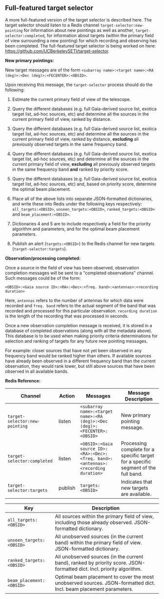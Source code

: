 ## Full-featured target selector  

A more full-featured version of the target selector is described here. 
The target selector should listen to a Redis channel `target-selector:new-pointing`
for information about new pointings as well as another, `target-selector:completed`,
for information about targets (within the primary field of view surrounding a new pointing)
for which recording and observing has been completed. The full-featured target selector 
is being worked on here: https://github.com/UCBerkeleySETI/target-selector.  
  
**New primary pointings:**  
  
New target messages are of the form 
`<subarray name>:<target name>:<RA (deg)>:<Dec (deg)>:<FECENTER>:<OBSID>`.  

Upon receiving this message, the `target-selector` process should do the 
following:  

1. Estimate the current primary field of view of the telescope.  

2. Query the different databases (e.g. full Gaia-derived source list, exotica 
target list, ad-hoc sources, etc) and determine all the sources in the current
 primary field of view, ranked by distance.  

3. Query the different databases (e.g. full Gaia-derived source list, exotica 
target list, ad-hoc sources, etc) and determine all the sources in the current
 primary field of view, ranked by distance, **excluding** all previously 
observed targets in the same frequency band.  

4. Query the different databases (e.g. full Gaia-derived source list, exotica 
target list, ad-hoc sources, etc) and determine all the sources in the current
 primary field of view, **excluding** all previously observed targets in the 
same frequency band **and** ranked by priority score.  

5. Query the different databases (e.g. full Gaia-derived source list, exotica 
target list, ad-hoc sources, etc) and, based on priority score, determine the 
optimal beam placement.  

6. Place all of the above lists into separate JSON-formatted dictionaries, and write 
these into Redis under the following keys respectively: `all_targets:<OBSID>`, 
`unseen_targets:<OBSID>`, `ranked_targets:<OBSID>` and `beam_placement:<OBSID>`.

7. Dictionaries 4 and 5 are to include respectively a field for the priority algorithm and 
parameters, and for the optimal beam placement parameters. 

8. Publish an alert (`targets:<OBSID>`) to the Redis channel for new targets 
(`target-selector:targets`). 
  
**Observation/processing completed:**   
  
Once a source in the field of view has been observed, observation completion 
messages will be sent to a "completed observations" channel. Such messages 
could be of the form:  
  
`<OBSID>:<Gaia source ID>:<RA>:<Dec>:<freq. band>:<antennas>:<recording duration>`   
  
Here, `antennas` refers to the number of antennas for which data were recorded
and `freq. band` refers to the actual segment of the band that was recorded 
and processed for this particular observation. `recording duration` is the 
length of the recording that was processed in seconds.  

Once a new observation completion message is received, it is stored in a 
database of completed observations (along with all the metadata above). This
database is to be used when making priority criteria determinations for 
selection and ranking of targets for any future new pointing messages. 
  
For example: closer sources that have not yet been observed in any frequency 
band would be ranked higher than others. If available sources have already 
been observed in a different frequency band than the current observation,
they would rank lower, but still above sources that have been observed in all 
available bands. 

**Redis Reference:**  

|Channel                       |Action |Messages                                                                 |Message Description              |
|------------------------------|-------|-------------------------------------------------------------------------|---------------------------------|
|`target-selector:new-pointing`|listen |`<subarray name>:<target name>:<RA (deg)>:<Dec (deg)>:<FECENTER>:<OBSID>`|New primary pointing message.    |
|`target-selector:completed`   |listen |`<OBSID>:<Gaia source ID>:<RA>:<Dec>:<freq. band>:<antennas>:<recording duration>` | Processing complete for a specific target for a specific segment of the full band. |
|`target-selector:targets`     |publish|`targets:<OBSID>`                                                        |Indicates that new targets are available. |

|Key                      |Description                                                                                                           |
|-------------------------|----------------------------------------------------------------------------------------------------------------------|
|`all_targets:<OBSID>`    |All sources within the primary field of view, including those already observed. JSON-formatted dictionary.            | 
|`unseen_targets:<OBSID>` |All unobserved sources (in the current band) within the primary field of view. JSON-formatted dictionary.             |
|`ranked_targets:<OBSID>` |All unobserved sources (in the current band), ranked by priority score. JSON-formatted dict. Incl. priority algorithm.|
|`beam_placement:<OBSID>` |Optimal beam placement to cover the most unobserved sources. JSON-formatted dict. Incl. beam placement parameters.    |
